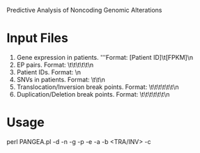 Predictive Analysis of Noncoding Genomic Alterations

# Input Files
1) Gene expression in patients.
   '''Format: [Patient ID]\t[FPKM]\n
2) EP pairs.
   Format: <Enh-Chr>\t<Enh-Start>\t<Enh-End>\t<Pro-Chr>\t<Pro-Position>\t<Gene>\n
3) Patient IDs.
   Format: <ID>\n
4) SNVs in patients.
   Format: <Patient ID>\t<Chr>\t<Position>\n
5) Translocation/Inversion break points.
   Format: <Patient ID>\t<BP1-Chr>\t<Position>\t<Strand>\t<BP2-Chr>\t<Position>\t<Strand>\n
6) Duplication/Deletion break points.
   Format: <Patient ID>\t<BP1-Chr>\t<Position>\t<Strand>\t<BP2-Chr>\t<Position>\t<Strand>\n

# Usage
perl PANGEA.pl -d <Path to PANGEA directroy> -n <gene name> -g <gene expression> -p <list of patient> -e <EP pairs> -a <SNV> -b <TRA/INV> -c <CNV>
